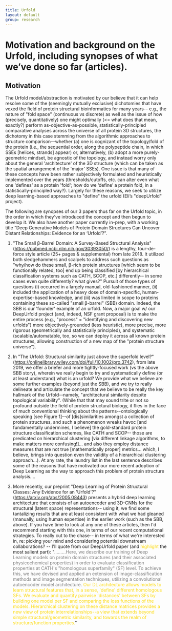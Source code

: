 ```yaml
---
title: Urfold
layout: default
group: research
---
```


# Motivation and background on the Urfold, including synopses of what we’ve done so far (articles). #

## Motivation ## 
The Urfold model/abstraction is motivated by our believe that it can help resolve some of the (seemingly mutually exclusive) dichotomies that have vexed the field of protein structural bioinformatics for many years-- e.g., the nature of "fold space" (continuous vs discrete) as well as the issue of how (precisely, quantitatively) one might optimally (<= what does that mean, exactly?) perform as-objective-as-possible, statistically-principled comparative analyses across the universe of all protein 3D structures, the dichotomy in this case stemming from the algorithmic approaches to structure comparison—whether (a) one is cognizant of the topology/fold of the protein (i.e., the sequential order, along the polypeptide chain, in which SSEs [helices, strands] appear) or, alternatively, (b) adopt a more purely-geometric mindset, be agnostic of the topology, and instead worry only about the general 'architecture' of the 3D structure (which can be taken as the spatial arrangement of the 'major' SSEs).  One issue is that many of these concepts have been rather subjectively formulated and heuristically implemented over the years (thresholds/cutoffs, etc. can alter even what one 'defines' as a protein 'fold'; how do we ‘define’ a protein fold, in a statistically-principled way?).  Largely for these reasons, we seek to utilize deep learning-based approaches to "define" the urfold (Eli’s "deepUrfold" project).

The following are synopses of our 3 papers thus far on the Urfold topic,  in the order in which they've introduced the concept and then begun to develop it.  We also have another paper currently in-prep, with a working title “Deep Generative Models of Protein Domain Structures Can Uncover Distant Relationships: Evidence for an ‘Urfold’?”.
 

1. "The Small β-Barrel Domain: A Survey-Based Structural Analysis" (https://pubmed.ncbi.nlm.nih.gov/30393050/) is a lengthy, tour-de-force style article (25+ pages & supplemental) from late 2018.  It utilized both sledgehammers and scalpels to address such questions as "why/how do these small, β-rich protein structures [which seem to be functionally related, too] end up being classified [by hierarchical classification systems such as CATH, SCOP, etc.] differently-- in some cases even quite differently? what gives?"  Pursuit of those types of questions (i) occurred in a largely manual, old-fashioned manner, (ii) included the application of a heavy dose of domain-specific, human-expertise-based knowledge, and (iii) was limited in scope to proteins containing these so-called "small β-barrel" (SBB) domain.  Indeed, the SBB is our 'founder' example of an urfold.  Now, a major goal w/ our DeepUrfold project (and, indeed, NSF grant proposal) is to make the entire process (e.g., "process" = "identifying and discovering new urfolds") more objectively-grounded (less heuristic), more precise, more rigorous (geometrically and statistically principled), and systematic (scalable/automatable, too, so we can deploy it across all known protein structures, allowing construction of a new map of the "protein structure universe").

1. In "The Urfold: Structural similarity just above the superfold level?" (https://onlinelibrary.wiley.com/doi/full/10.1002/pro.3742), from late 2019, we offer a briefer and more tightly-focused work (vs the above SBB story), wherein we really begin to try and systematically define (or at least understand) what is an urfold?  We provide what we believe are some further examples (beyond just the SBB), and we try to really delineate and articulate the concept that we believe to be really the key hallmark of the Urfold--namely, "architectural similarity despite topological variability". (While that that may sound trite or not so profound outside the field of protein structural biology, it flies in the face of much conventional thinking about the patterns--ontologically speaking [see Figure 1]--of [dis]similarities amongst a collection of protein structures, and such a phenomenon wreaks havoc [and fundamentally undermines, I believe] the gold-standard protein structure classification schemes, like CATH and SCOP-- those are predicated on hierarchical clustering [via different linkage algorithms, to make matters more confusing!]... and also they employ distance measures that are not true [mathematically proper] metrics... which, I believe, brings into question even the validity of a hierarchical clustering approach...). At any rate, the laundry list in the last sentence describes some of the reasons that have motivated our more recent adoption of Deep Learning as the way to approach this problem of protein structure analysis....

1. More recently, our preprint "Deep Learning of Protein Structural Classes: Any Evidence for an 'Urfold'?" (https://arxiv.org/abs/2005.08443) presents a hybrid deep learning architecture that consists of an autoencoder and 3D-CNNs for the structural (latent space) representations-- using it, we find some tantalizing results that are at least consistent with what we had gleaned (manually, using human expertise) in the earlier work (such as the SBB, above).  If you have time to look at any one of these articles, then I'd recommend starting with this one, in terms of our recent computational strategies.  To really cut to the chase-- in terms of what we're interested in, re: picking your mind and considering potential downstream collaborations? -- I'll quote from our DeepUrfold paper (and <span style="color:#FDDA0D">highlight</span> the most salient part):
"<span style="color:grey">.........Here, we describe our training of Deep Learning models on protein domain structures (and their associated physicochemical properties) in order to evaluate classification properties at CATH's "homologous superfamily" (SF) level.  To achieve this, we have devised and applied an extension of image-classification methods and image segmentation techniques, utilizing a convolutional autoencoder model architecture.</span> <span style="color:#FDDA0D">Our DL architecture allows models to learn structural features that, in a sense, 'define' different homologous SFs.  We evaluate and quantify pairwise 'distances' between SFs by building one model per SF and comparing the loss functions of the models.  Hierarchical clustering on these distance matrices provides a new view of protein interrelationships--a view that extends beyond simple structural/geometric similarity, and towards the realm of structure/function properties.</span>"

